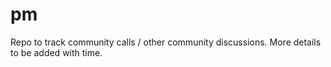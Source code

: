 # pm
Repo to track community calls / other community discussions. More details to be added with time.
